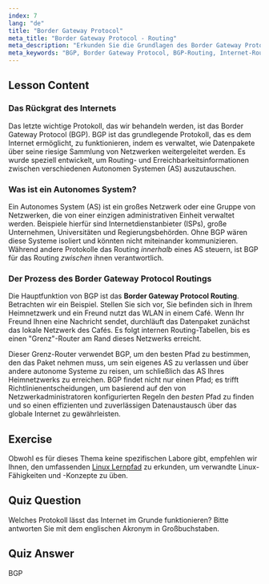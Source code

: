 ```yaml
---
index: 7
lang: "de"
title: "Border Gateway Protocol"
meta_title: "Border Gateway Protocol - Routing"
meta_description: "Erkunden Sie die Grundlagen des Border Gateway Protocol (BGP), des Kernprotokolls für das Internet-Routing. Erfahren Sie, wie BGP die Kommunikation zwischen autonomen Systemen ermöglicht und welche Prinzipien dem Border Gateway Protocol Routing zugrunde liegen."
meta_keywords: "BGP, Border Gateway Protocol, BGP-Routing, Internet-Routing, autonome Systeme, Linux-Netzwerke, BGP-Tutorial, Netzwerkprotokolle"
---
```


## Lesson Content

### Das Rückgrat des Internets

Das letzte wichtige Protokoll, das wir behandeln werden, ist das Border Gateway Protocol (BGP). BGP ist das grundlegende Protokoll, das es dem Internet ermöglicht, zu funktionieren, indem es verwaltet, wie Datenpakete über seine riesige Sammlung von Netzwerken weitergeleitet werden. Es wurde speziell entwickelt, um Routing- und Erreichbarkeitsinformationen zwischen verschiedenen Autonomen Systemen (AS) auszutauschen.

### Was ist ein Autonomes System?

Ein Autonomes System (AS) ist ein großes Netzwerk oder eine Gruppe von Netzwerken, die von einer einzigen administrativen Einheit verwaltet werden. Beispiele hierfür sind Internetdienstanbieter (ISPs), große Unternehmen, Universitäten und Regierungsbehörden. Ohne BGP wären diese Systeme isoliert und könnten nicht miteinander kommunizieren. Während andere Protokolle das Routing _innerhalb_ eines AS steuern, ist BGP für das Routing _zwischen_ ihnen verantwortlich.

### Der Prozess des Border Gateway Protocol Routings

Die Hauptfunktion von BGP ist das **Border Gateway Protocol Routing**. Betrachten wir ein Beispiel. Stellen Sie sich vor, Sie befinden sich in Ihrem Heimnetzwerk und ein Freund nutzt das WLAN in einem Café. Wenn Ihr Freund Ihnen eine Nachricht sendet, durchläuft das Datenpaket zunächst das lokale Netzwerk des Cafés. Es folgt internen Routing-Tabellen, bis es einen "Grenz"-Router am Rand dieses Netzwerks erreicht.

Dieser Grenz-Router verwendet BGP, um den besten Pfad zu bestimmen, den das Paket nehmen muss, um sein eigenes AS zu verlassen und über andere autonome Systeme zu reisen, um schließlich das AS Ihres Heimnetzwerks zu erreichen. BGP findet nicht nur einen Pfad; es trifft Richtlinienentscheidungen, um basierend auf den von Netzwerkadministratoren konfigurierten Regeln den _besten_ Pfad zu finden und so einen effizienten und zuverlässigen Datenaustausch über das globale Internet zu gewährleisten.

## Exercise

Obwohl es für dieses Thema keine spezifischen Labore gibt, empfehlen wir Ihnen, den umfassenden [Linux Lernpfad](https://labex.io/de/learn/linux) zu erkunden, um verwandte Linux-Fähigkeiten und -Konzepte zu üben.

## Quiz Question

Welches Protokoll lässt das Internet im Grunde funktionieren? Bitte antworten Sie mit dem englischen Akronym in Großbuchstaben.

## Quiz Answer

BGP
